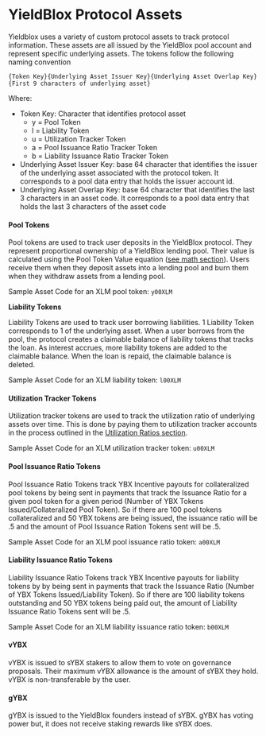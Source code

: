 # YieldBlox Protocol Assets

Yieldblox uses a variety of custom protocol assets to track protocol information. These assets are all issued by the YieldBlox pool account and represent specific underlying assets. The tokens follow the following naming convention

`{Token Key}{Underlying Asset Issuer Key}{Underlying Asset Overlap Key}{First 9 characters of underlying asset}`

Where:

* Token Key: Character that identifies protocol asset
  * y = Pool Token
  * l = Liability Token
  * u = Utilization Tracker Token
  * a = Pool Issuance Ratio Tracker Token
  * b = Liability Issuance Ratio Tracker Token
* Underlying Asset Issuer Key: base 64 character that identifies the issuer of the underlying asset associated with the protocol token. It corresponds to a pool data entry that holds the issuer account id.
* Underlying Asset Overlap Key: base 64 character that identifies the last 3 characters in an asset code. It corresponds to a pool data entry that holds the last 3 characters of the asset code

#### Pool Tokens

Pool tokens are used to track user deposits in the YieldBlox protocol. They represent proportional ownership of a YieldBlox lending pool. Their value is calculated using the Pool Token Value equation ([see math section](math.md#pool-token-value)). Users receive them when they deposit assets into a lending pool and burn them when they withdraw assets from a lending pool.

Sample Asset Code for an XLM pool token: `y00XLM `

**Liability Tokens**

Liability Tokens are used to track user borrowing liabilities. 1 Liability Token corresponds to 1 of the underlying asset. When a user borrows from the pool, the protocol creates a claimable balance of liability tokens that tracks the loan. As interest accrues, more liability tokens are added to the claimable balance. When the loan is repaid, the claimable balance is deleted.

Sample Asset Code for an XLM liability token: `l00XLM`&#x20;

#### Utilization Tracker Tokens

Utilization tracker tokens are used to track the utilization ratio of underlying assets over time. This is done by paying them to utilization tracker accounts in the process outlined in the [Utilization Ratios section](average-utilization-ratios.md).

Sample Asset Code for an XLM utilization tracker token: `u00XLM`&#x20;

#### Pool Issuance Ratio Tokens

Pool Issuance Ratio Tokens track YBX Incentive payouts for collateralized pool tokens by being sent in payments that track the Issuance Ratio for a given pool token for a given period (Number of YBX Tokens Issued/Collateralized Pool Token). So if there are 100 pool tokens collateralized and 50 YBX tokens are being issued, the issuance ratio will be .5 and the amount of Pool Issuance Ration Tokens sent will be .5.

Sample Asset Code for an XLM pool issuance ratio token: `a00XLM`&#x20;

#### Liability Issuance Ratio Tokens

Liability Issuance Ratio Tokens track YBX Incentive payouts for liability tokens by by being sent in payments that track the Issuance Ratio (Number of YBX Tokens Issued/Liability Token). So if there are 100 liability tokens outstanding and 50 YBX tokens being paid out, the amount of Liability Issuance Ratio Tokens sent will be .5.&#x20;

Sample Asset Code for an XLM liability issuance ratio token: `b00XLM`&#x20;

#### vYBX

vYBX is issued to sYBX stakers to allow them to vote on governance proposals. Their maximum vYBX allowance is the amount of sYBX they hold. vYBX is non-transferable by the user.

#### gYBX

gYBX is issued to the YieldBlox founders instead of sYBX. gYBX has voting power but, it does not receive staking rewards like sYBX does.
